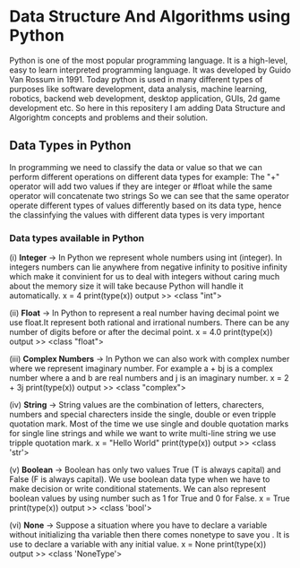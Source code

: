 # Data Structure And Algorithms using Python 

Python is one of the most popular programming language. It is a high-level, easy to learn interpreted programming language. It was developed by Guido Van Rossum in 1991. Today python is used in many different types of purposes like software development, data analysis, machine learning, robotics, backend web development, desktop application, GUIs, 2d game development etc. So here in this repositery I am adding Data Structure and Algorightm concepts and problems and their solution.

## Data Types in Python

In programming we need to classify the data or value so that we can perform different operations on different data types 
for example: The "+" operator will add two values if they are integer or #float while the same operator will concatenate two strings 
So we can see that the same operator operate different types of values differently based on its data type, hence the classinfying the values with different data types is very important

### Data types available in Python 

(i)  **Integer**
  -> In Python we represent whole numbers using int (integer). In integers numbers can lie anywhere from negative infinity to positive infinity which make it convinient      for us to deal with integers without caring much about the memory size it will take because Python will handle it automatically.
     x = 4
     print(type(x))
     output >>  <class "int">
  
  
  
(ii)  **Float**
  -> In Python to represent a real number having decimal point we use float.It represent both rational and irrational numbers. There can be any number of digits before        or after the decimal point.
     x = 4.0
     print(type(x))
     output >>  <class "float">



(iii)  **Complex Numbers**
   -> In Python we can also work with complex number where we represent imaginary number. For example a + bj is a complex number where a and b are real numbers and j is
      an imaginary number.
      x = 2 + 3j
      print(type(x))
      output >> <class "complex">



(iv) **String**
   -> String values are the combination of letters, charecters, numbers and special charecters inside the single, double or even tripple quotation mark. Most of the 
      time we use single and double quotation marks for single line strings and while we want to write multi-line string we use tripple quotation mark.
      x = "Hello World"
      print(type(x))
      output >> <class 'str'>
 
 
 
(v)  **Boolean**
   -> Boolean has only two values True (T is always capital) and False (F is always capital). We use boolean data type when we have to make decision or write                 conditional statements. We can also represent boolean values by using number such as 1 for True and 0 for False.
      x = True
      print(type(x))
      output >> <class 'bool'>
 
 
 
(vi)  **None**
   -> Suppose a situation where you have to declare a variable without initializing tha variable then there comes nonetype to save you . It is use to declare a 
      variable with any initial value.
      x = None
      print(type(x))
      output >> <class 'NoneType'>
